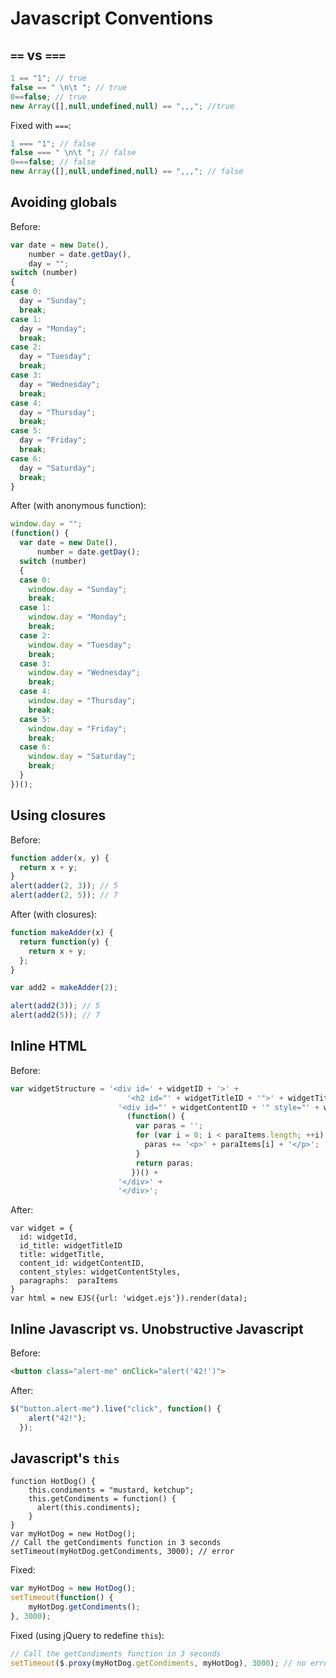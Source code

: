 Javascript Conventions
======================

`==` vs `===`
---

```javascript
1 == "1"; // true
false == " \n\t "; // true
0==false; // true
new Array([],null,undefined,null) == ",,,"; //true
```

Fixed with `===`:

```javascript
1 === "1"; // false
false === " \n\t "; // false
0===false; // false
new Array([],null,undefined,null) == ",,,"; // false
```

Avoiding globals
---

Before:

```javascript
var date = new Date(),
    number = date.getDay(),
    day = "";
switch (number)
{
case 0:
  day = "Sunday";
  break;
case 1:
  day = "Monday";
  break;
case 2:
  day = "Tuesday";
  break;
case 3:
  day = "Wednesday";
  break;
case 4:
  day = "Thursday";
  break;
case 5:
  day = "Friday";
  break;
case 6:
  day = "Saturday";
  break;
}
```

After (with anonymous function):

```javascript
window.day = "";
(function() {
  var date = new Date(),
      number = date.getDay();
  switch (number)
  {
  case 0:
    window.day = "Sunday";
    break;
  case 1:
    window.day = "Monday";
    break;
  case 2:
    window.day = "Tuesday";
    break;
  case 3:
    window.day = "Wednesday";
    break;
  case 4:
    window.day = "Thursday";
    break;
  case 5:
    window.day = "Friday";
    break;
  case 6:
    window.day = "Saturday";
    break;
  }
})();
```

Using closures
---

Before:

```javascript
function adder(x, y) {
  return x + y;
}
alert(adder(2, 3)); // 5
alert(adder(2, 5)); // 7
```

After (with closures):

```javascript
function makeAdder(x) {
  return function(y) {
    return x + y;
  };
}

var add2 = makeAdder(2);

alert(add2(3)); // 5
alert(add2(5)); // 7
```

Inline HTML
---

Before:

```javascript
var widgetStructure = '<div id=' + widgetID + '>' +
	                      '<h2 id="' + widgetTitleID + '">' + widgetTitle + '</h2>' +
                        '<div id="' + widgetContentID + '" style="' + widgetContentStyles + '">' +
                          (function() {
                            var paras = '';
                            for (var i = 0; i < paraItems.length; ++i) {
                              paras += '<p>' + paraItems[i] + '</p>';
                            }
                            return paras;
                           })() +
                        '</div>' +
	                    '</div>';
```

After:

```
var widget = {
  id: widgetId,
  id_title: widgetTitleID
  title: widgetTitle,
  content_id: widgetContentID, 
  content_styles: widgetContentStyles,
  paragraphs:  paraItems
}
var html = new EJS({url: 'widget.ejs'}).render(data);
```

Inline Javascript vs. Unobstructive Javascript
---

Before:

```html
<button class="alert-me" onClick="alert('42!')">
```

After:

```javascript
$("button.alert-me").live("click", function() {
    alert("42!");
  });
```

Javascript's `this`
---

```
function HotDog() {
    this.condiments = "mustard, ketchup";
    this.getCondiments = function() {
      alert(this.condiments);
    }
}
var myHotDog = new HotDog();
// Call the getCondiments function in 3 seconds
setTimeout(myHotDog.getCondiments, 3000); // error
```

Fixed:

```javascript
var myHotDog = new HotDog();
setTimeout(function() {
    myHotDog.getCondiments();
}, 3000);
```

Fixed (using jQuery to redefine `this`):

```javascript
// Call the getCondiments function in 3 seconds
setTimeout($.proxy(myHotDog.getCondiments, myHotDog), 3000); // no error
```